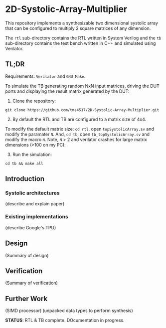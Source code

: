 # 2D-Systolic-Array-Multiplier

This repository implements a synthesizable two dimensional systolic array that can be configured to multiply 2 square matrices of any dimension.

The `rtl` sub-directory contains the RTL written in System Verilog and the `tb` sub-directory contains the test bench written in C++ and simulated using Verilator.

## TL;DR

Requirements: `Verilator` and `GNU Make`.

To simulate the TB generating random NxN input matrices, driving the DUT ports and displaying the result matrix generated by the DUT:

1. Clone the repository:
```
git clone https://github.com/tms4517/2D-Systolic-Array-Multiplier.git
```
2. By default the RTL and TB are configured to a matrix size of 4x4.

To modify the default matrix size: `cd rtl`, open `topSystolicArray.sv` and modify the paramater `N`. And, `cd tb`, open `tb_topSystolicArray.sv` and modify the macro `N`. Note,  `N` > 2 and verilator crashes for large matrix dimensions (>100 on my PC).

3. Run the simulation:
```
cd tb && make all
```

## Introduction

### Systolic architectures

(describe and explain paper)

### Existing implementations

(describe Google's TPU)

## Design

(Summary of design)

## Verification

(Summary of verification)

## Further Work

(SIMD processor)
(unpacked data types to perform synthesis)

**STATUS**: RTL & TB complete. DOcumentation in progress.
